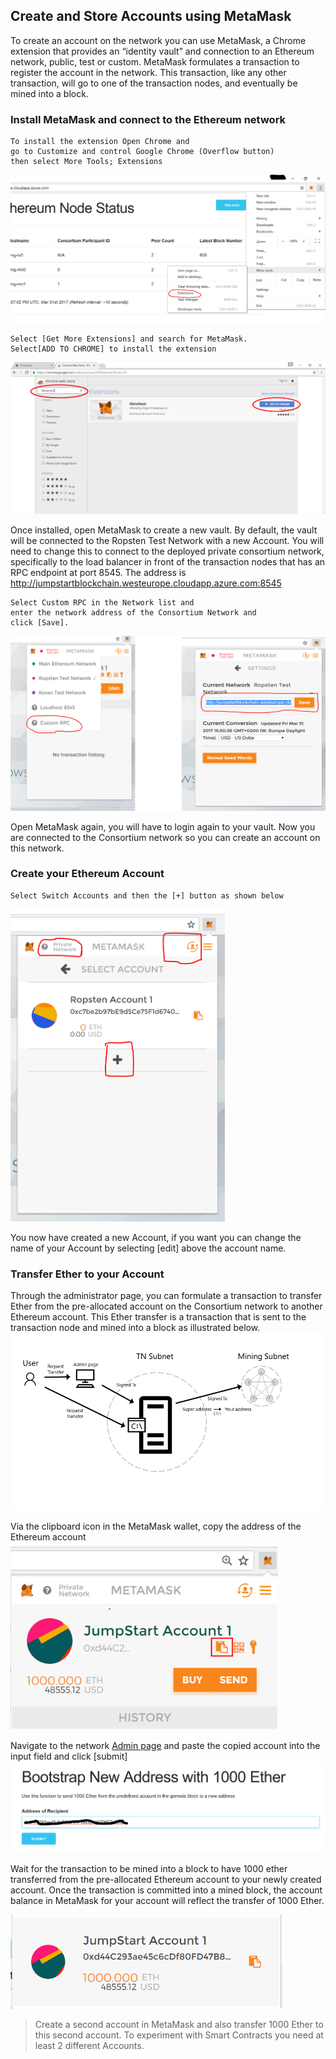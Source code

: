 ## Create and Store Accounts using MetaMask
To create an account on the network you can use MetaMask, a Chrome extension that provides an “identity vault” and connection to an Ethereum network, public, test or custom. MetaMask formulates a transaction to register the account in the network. This transaction, like any other transaction, will go to one of the transaction nodes, and eventually be mined into a block.

### Install MetaMask and connect to the Ethereum network

```
To install the extension Open Chrome and 
go to Customize and control Google Chrome (Overflow button)
then select More Tools; Extensions
```
![](../Images/Chrome%20Extensions%20menu.png)
```
Select [Get More Extensions] and search for MetaMask. 
Select[ADD TO CHROME] to install the extension
```
![](../Images/Add%20MetaMask.png)

Once installed, open MetaMask to create a new vault. By default, the vault will be connected to the Ropsten Test Network with a new Account. You will need to change this to connect to the deployed private consortium network, specifically to the load balancer in front of the transaction nodes that has an RPC endpoint at port 8545. The address is http://jumpstartblockchain.westeurope.cloudapp.azure.com:8545
```
Select Custom RPC in the Network list and 
enter the network address of the Consortium Network and 
click [Save].
```

![](../Images/MetaMask%20add%20custom%20network.png)

Open MetaMask again, you will have to login again to your vault. Now you are connected to the Consortium network so you can create an account on this network.

### Create your Ethereum Account
 ```
 Select Switch Accounts and then the [+] button as shown below 
 ```
 
<img src="../Images/MetaMask%20add%20account.png" height="500" />

You now have created a new Account, if you want you can change the name of your Account by selecting [edit] above the account name.


### Transfer Ether to your Account
Through the administrator page, you can formulate a transaction to transfer Ether from the pre-allocated account on the Consortium network to another Ethereum account. This Ether transfer is a transaction that is sent to the transaction node and mined into a block as illustrated below.
![](../Images/Transfer%20Ether%20architecture.png)

Via the clipboard icon in the MetaMask wallet, copy the address of the Ethereum account
<img src="../Images/Copy%20account%20id.png" height="300" />


Navigate to the network [Admin page](http://jumpstartblockchain.westeurope.cloudapp.azure.com/) and paste the copied account into the input field and click [submit]
<img src="../Images/Transfer%20Ether.png" width="700" />

Wait for the transaction to be mined into a block to have 1000 ether transferred from the pre-allocated Ethereum account to your newly created account. Once the transaction is committed into a mined block, the account balance in MetaMask for your account will reflect the transfer of 1000 Ether.

<img src="../Images/Account%20with%20Ether.png" height="150" />

>Create a second account in MetaMask and also transfer 1000 Ether to this second account. To experiment with Smart Contracts you need at least 2 different Accounts.
